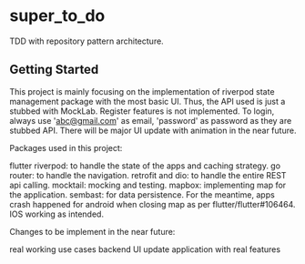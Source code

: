 # super_to_do

TDD with repository pattern architecture.

## Getting Started

This project is mainly focusing on the implementation of riverpod state management package with the most basic UI. Thus, the API used is just a stubbed with MockLab. Register features is not implemented. To login, always use 'abc@gmail.com' as email, 'password' as password as they are stubbed API. There will be major UI update with animation in the near future.

Packages used in this project:

flutter riverpod: to handle the state of the apps and caching strategy.
go router: to handle the navigation.
retrofit and dio: to handle the entire REST api calling.
mocktail: mocking and testing.
mapbox: implementing map for the application.
sembast: for data persistence.
For the meantime, apps crash happened for android when closing map as per flutter/flutter#106464. IOS working as intended.

Changes to be implement in the near future:

real working use cases backend
UI update
application with real features
